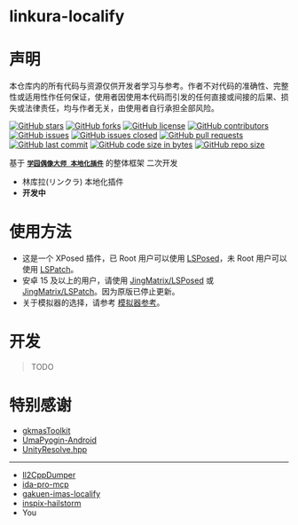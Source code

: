 # linkura-localify

# 声明

本仓库内的所有代码与资源仅供开发者学习与参考。作者不对代码的准确性、完整性或适用性作任何保证，使用者因使用本代码而引发的任何直接或间接的后果、损失或法律责任，均与作者无关，由使用者自行承担全部风险。

[![GitHub stars](https://img.shields.io/github/stars/ChocoLZS/linkura-localify?style=social)](https://github.com/ChocoLZS/linkura-localify/stargazers) [![GitHub forks](https://img.shields.io/github/forks/ChocoLZS/linkura-localify?style=social)](https://github.com/ChocoLZS/linkura-localify/network/members) [![GitHub license](https://img.shields.io/github/license/ChocoLZS/linkura-localify)](https://github.com/ChocoLZS/linkura-localify) [![GitHub contributors](https://img.shields.io/github/contributors/ChocoLZS/linkura-localify)](https://github.com/ChocoLZS/linkura-localify/graphs/contributors)
[![GitHub issues](https://img.shields.io/github/issues/ChocoLZS/linkura-localify)](https://github.com/ChocoLZS/linkura-localify/issues) [![GitHub issues closed](https://img.shields.io/github/issues-closed/ChocoLZS/linkura-localify)](https://github.com/ChocoLZS/linkura-localify/issues?q=is%3Aissue+is%3Aclosed) [![GitHub pull requests](https://img.shields.io/github/issues-pr/ChocoLZS/linkura-localify)](https://github.com/ChocoLZS/linkura-localify/pulls) [![GitHub last commit](https://img.shields.io/github/last-commit/ChocoLZS/linkura-localify)](https://github.com/ChocoLZS/linkura-localify/commits) 
[![GitHub code size in bytes](https://img.shields.io/github/languages/code-size/ChocoLZS/linkura-localify)](https://github.com/ChocoLZS/linkura-localify) [![GitHub repo size](https://img.shields.io/github/repo-size/ChocoLZS/linkura-localify)](https://github.com/ChocoLZS/linkura-localify)


基于 [**`学园偶像大师 本地化插件`**](https://github.com/chinosk6/gakuen-imas-localify) 的整体框架 二次开发

- 林库拉(リンクラ) 本地化插件
- **开发中**

# 使用方法

- 这是一个 XPosed 插件，已 Root 用户可以使用 [LSPosed](https://github.com/LSPosed/LSPosed)，未 Root 用户可以使用 [LSPatch](https://github.com/LSPosed/LSPatch)。
- 安卓 15 及以上的用户，请使用 [JingMatrix/LSPosed](https://github.com/JingMatrix/LSPosed) 或 [JingMatrix/LSPatch](https://github.com/JingMatrix/LSPatch)。因为原版已停止更新。
- 关于模拟器的选择，请参考 [模拟器参考](simulator.md)。

# 开发

> TODO

<!-- # Star History

[![Star History Chart](https://api.star-history.com/svg?repos=chinosk6/gakuen-imas-localify&type=Date)](https://star-history.com/#chinosk6/gakuen-imas-localify&Date) -->

# 特别感谢

- [gkmasToolkit](https://github.com/kishidanatsumi/gkmasToolkit)
- [UmaPyogin-Android](https://github.com/akemimadoka/UmaPyogin-Android)
- [UnityResolve.hpp](https://github.com/issuimo/UnityResolve.hpp)

---

- [Il2CppDumper](https://github.com/Perfare/Il2CppDumper)
- [ida-pro-mcp](https://github.com/mrexodia/ida-pro-mcp)
- [gakuen-imas-localify](https://github.com/chinosk6/gakuen-imas-localify)
- [inspix-hailstorm](https://github.com/vertesan/inspix-hailstorm)
- You